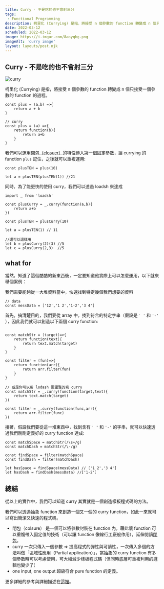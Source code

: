 ```yaml
---
title: Curry - 不是吃的也不會射三分
tags: 
 - Functional Programming
description: 柯里化 (Currying) 是指，將接受 n 個參數的 function 轉變成 n 個只接受一個參數的 function 的過程。
date: 2022-03-12
scheduled: 2022-03-12
image: https://i.imgur.com/8aoyqbg.png
imageAlt: 'curry image'
layout: layouts/post.njk
---
```


## Curry - 不是吃的也不會射三分

![curry](https://i.imgur.com/8aoyqbg.png)

柯里化 (Currying) 是指，將接受 n 個參數的 function 轉變成 n 個只接受一個參數的 function 的過程。

```javascript=
const plus = (a,b) =>{
    return a + b
}

// curry
const plus = (a) =>{
    return function(b){
        return a+b
    }
}
```

我們可以運用[閉包（closuer）](https://developer.mozilla.org/zh-TW/docs/Web/JavaScript/Closures)的特性傳入第一個固定參數，讓 currying 的 function `plus` 記住，之後就可以重複運用:

```javascript=
const plusTEN = plus(10)

let a = plusTEN(plusTEN(1)) //21
```

同時，為了能更快的使用 curry，我們可以透過 loadsh 來達成

```javascript=
import _ from 'loadsh'

const plusCurry = _.curry(function(a,b){
    return a+b
})

const plusTEN = plusCurry(10)

let a = plusTEN(1) // 11

//還可以這樣用
let b = plusCurry(2)(3) //5
let c = plusCurry(2,3)  //5
```

## what for

當然，知道了這個酷酷的新東西後，一定要知道他實際上可以怎麼運用，以下就來舉個案例：

我們需要能夠從一大堆資料當中，快速找到特定幾個我們想要的資料

```javascript=
// data
const messData = ['12','1 2','1-2','3 4']
```

首先，搞清楚目的，我們要從 array 中，找到符合的特定字串（假設是 `' '` 和 `'-'` ），因此我們就可以創造以下兩個 curry function:

```javascript=

const matchStr = (target)=>{
    return function(text){
        return text.match(target)
    }
}

const filter = (fun)=>{
    return function(arr){
        return arr.filter(fun)
    }
}

// 或是你可以用 lodash 更優雅的寫 curry
const matchStr = _.curry(function(target,text){
    return text.match(target)
})

const filter = _.curry(function(func,arr){
    return arr.filter(func)
})
```

接著，假設我們要從這一堆東西中，找到含有 `' '` 和 `'-'` 的字串，就可以快速透過我們剛剛定義好的 curry function 達成:

```javascript=
const matchSpace = matchStr(/\s+/g)
const matchDash = matchStr(/\-/g)

const findSpace = filter(matchSpace)
const findDash = filter(matchDash)

let hasSpace = findSpace(messData) // ['1 2','3 4']
let hasDash = findDash(messData) //['1-2']
```

## 總結

從以上的實作中，我們可以知道 curry 其實就是一個創造樣板程式碼的方法。

我們可以透過抽象 function 來創造一個又一個的 curry function，如此一來就可以寫出簡潔又快速的程式碼。

* 閉包（colsure） 是一個可以將參數封裝在 function 內，藉此讓 function 可以重複帶入固定值的技術（可以讓 function 像線行工廠般作用），延伸閱讀[閉包](https://superficial-trumpet-b43.notion.site/Closure-b8e0ab2ca48844649bc8115ff772818e)。
* curry 一次只傳入一個參數 => 提高程式的彈性與可讀性，一次傳入多個的方法叫做「區域性應用（Partial application）」，當抽象的 curry function 有多個參數時可以考慮使用，可大幅減少樣板程式碼（但同時底層可重複利用的邏輯也變少了）
* one input, one output 超級符合 pure function 的定義。

更多詳細的參考與詳細描述在[這裡](https://superficial-trumpet-b43.notion.site/FP-Curry-fc3b4828410f484f9fc8576e65d69756)。
